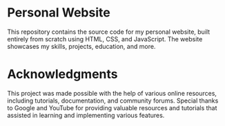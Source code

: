 # Personal Website
This repository contains the source code for my personal website, built entirely from scratch using HTML, CSS, and JavaScript. The website showcases my skills, projects, education, and more.

# Acknowledgments
This project was made possible with the help of various online resources, including tutorials, documentation, and community forums. Special thanks to Google and YouTube for providing valuable resources and tutorials that assisted in learning and implementing various features.
